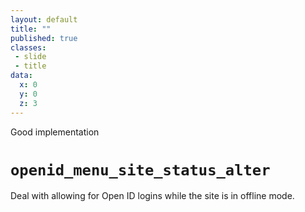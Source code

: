 ```yaml
---
layout: default
title: ""
published: true
classes:
 - slide
 - title
data:
  x: 0
  y: 0
  z: 3
---
```


<div class="section-label">Good implementation</div>
<h1><code>openid_menu_site_status_alter</code></h1>

Deal with allowing for Open ID logins while the site is in offline mode.
